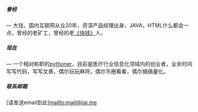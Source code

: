 #####  曾经 
— 大钱，国内互联网从业20年，资深产品经理出身，JAVA，HTML什么都会一点，曾经的老矿工，曾经的老[《快钱》][1]人。

#####  现在

— 一个相对称职的[pythoner](https://python.org)，目前是医疗行业信息化领域内的创业者，业余时间写写代码，写写文章，偶尔玩玩麻将，偶尔币圈看看，偶尔搞搞量化。


##### 联系邮箱
[请发送email到此]<mailto:mail@iiai.me>



[1]: https://www.99bill.com
